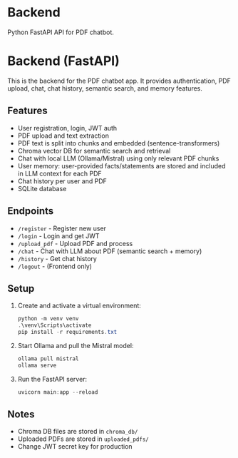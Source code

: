 
# Backend

Python FastAPI API for PDF chatbot.


# Backend (FastAPI)

This is the backend for the PDF chatbot app. It provides authentication, PDF upload, chat, chat history, semantic search, and memory features.

## Features
- User registration, login, JWT auth
- PDF upload and text extraction
- PDF text is split into chunks and embedded (sentence-transformers)
- Chroma vector DB for semantic search and retrieval
- Chat with local LLM (Ollama/Mistral) using only relevant PDF chunks
- User memory: user-provided facts/statements are stored and included in LLM context for each PDF
- Chat history per user and PDF
- SQLite database

## Endpoints
- `/register` - Register new user
- `/login` - Login and get JWT
- `/upload_pdf` - Upload PDF and process
- `/chat` - Chat with LLM about PDF (semantic search + memory)
- `/history` - Get chat history
- `/logout` - (Frontend only)

## Setup
1. Create and activate a virtual environment:
	```powershell
	python -m venv venv
	.\venv\Scripts\activate
	pip install -r requirements.txt
	```
2. Start Ollama and pull the Mistral model:
	```powershell
	ollama pull mistral
	ollama serve
	```
3. Run the FastAPI server:
	```powershell
	uvicorn main:app --reload
	```

## Notes
- Chroma DB files are stored in `chroma_db/`
- Uploaded PDFs are stored in `uploaded_pdfs/`
- Change JWT secret key for production
